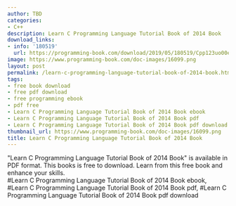 ```yaml
---
author: TBD
categories:
- C++
description: Learn C Programming Language Tutorial Book of 2014 Book
download_links:
- info: '180519'
  url: https://programming-book.com/download/2019/05/180519/Cpp123uo00es0152.pdf
image: https://www.programming-book.com/doc-images/16099.png
layout: post
permalink: /learn-c-programming-language-tutorial-book-of-2014-book.html
tags:
- free book download
- free pdf download
- free programming ebook
- pdf free
- Learn C Programming Language Tutorial Book of 2014 Book ebook
- Learn C Programming Language Tutorial Book of 2014 Book pdf
- Learn C Programming Language Tutorial Book of 2014 Book pdf download
thumbnail_url: https://www.programming-book.com/doc-images/16099.png
title: Learn C Programming Language Tutorial Book of 2014 Book
---
```


 
<div class="item-desc text-justify">
  "Learn C Programming Language Tutorial Book of 2014 Book" is available in PDF format. This books is free to download. Learn from this free book and enhance your skills.
  <br>
  #Learn C Programming Language Tutorial Book of 2014 Book ebook, #Learn C Programming Language Tutorial Book of 2014 Book pdf, #Learn C Programming Language Tutorial Book of 2014 Book pdf download
</div>